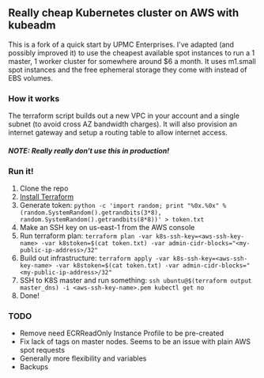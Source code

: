 ## Really cheap Kubernetes cluster on AWS with kubeadm

This is a fork of a quick start by UPMC Enterprises. I've adapted (and possibly improved it) to use the cheapest available spot instances to run a 1 master, 1 worker cluster for somewhere around $6 a month. It uses m1.small spot instances and the free ephemeral storage they come with instead of EBS volumes.

### How it works

The terraform script builds out a new VPC in your account and a single subnet (to avoid cross AZ bandwidth charges). It will also provision an internet gateway and setup a routing table to allow internet access.

#### _NOTE: Really really don't use this in production!_

### Run it!

1. Clone the repo
2. [Install Terraform](https://www.terraform.io/intro/getting-started/install.html)
3. Generate token: `python -c 'import random; print "%0x.%0x" % (random.SystemRandom().getrandbits(3*8), random.SystemRandom().getrandbits(8*8))' > token.txt`
4. Make an SSH key on us-east-1 from the AWS console
5. Run terraform plan: `terraform plan -var k8s-ssh-key=<aws-ssh-key-name> -var k8stoken=$(cat token.txt) -var admin-cidr-blocks="<my-public-ip-address>/32"`
6. Build out infrastructure: `terraform apply -var k8s-ssh-key=<aws-ssh-key-name> -var k8stoken=$(cat token.txt) -var admin-cidr-blocks="<my-public-ip-address>/32"`
7. SSH to K8S master and run something: `ssh ubuntu@$(terraform output master_dns) -i <aws-ssh-key-name>.pem kubectl get no`
8. Done!

### TODO

* Remove need ECRReadOnly Instance Profile to be pre-created
* Fix lack of tags on master nodes. Seems to be an issue with plain AWS spot requests
* Generally more flexibility and variables
* Backups
